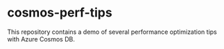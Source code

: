 # cosmos-perf-tips
This repository contains a demo of several performance optimization tips with Azure Cosmos DB. 
